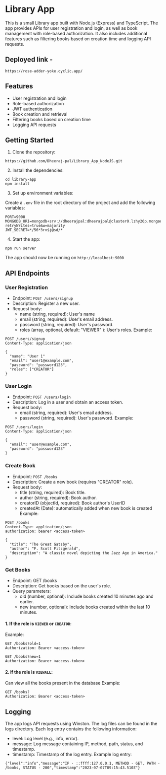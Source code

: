 # Library App
This is a small Library app built with Node.js (Express) and TypeScript. The app provides APIs for user registration and login, as well as book management with role-based authorization. It also includes additional features such as filtering books based on creation time and logging API requests.

## Deployed link - 
```
https://rose-adder-yoke.cyclic.app/
```

## Features
- User registration and login
- Role-based authorization
- JWT authentication
- Book creation and retrieval
- Filtering books based on creation time
- Logging API requests

## Getting Started
1. Clone the repository:
```
https://github.com/Dheeraj-pal/Library_App_NodeJS.git
```

2. Install the dependencies:
```
cd library-app
npm install
```

3. Set up environment variables:

Create a `.env` file in the root directory of the project and add the following variables:

```
PORT=9000
MONGODB_URI=mongodb+srv://dheerajpal:dheerajpal@cluster0.lzhy20p.mongodb.net/LibraryApp?retryWrites=true&w=majority
JWT_SECRET=*/56*3rv$j@sd/*
```
4. Start the app:
```
npm run server
```
The app should now be running on `http://localhost:9000`

## API Endpoints

### User Registration

- Endpoint: `POST /users/signup`
- Description: Register a new user.
- Request body:
    - name (string, required): User's name
    - email (string, required): User's email address.
    - password (string, required): User's password.
    - roles (array, optional, default: "VIEWER" ): User's roles.
Example:
```
POST /users/signup
Content-Type: application/json

{
  "name": "User 1"
  "email": "user1@example.com",
  "password": "password123",
  "roles": ["CREATOR"]
}
```

### User Login

- Endpoint: `POST /users/login`
- Description: Log in a user and obtain an access token.
- Request body:
    - email (string, required): User's email address.
    - password (string, required): User's password.
Example:
```
POST /users/login
Content-Type: application/json

{
  "email": "user@example.com",
  "password": "password123"
}
```

### Create Book

- Endpoint: `POST /books`
- Description: Create a new book (requires "CREATOR" role).
- Request body:
     - title (string, required): Book title.
     - author (string, required): Book author.
     - creatorID (objectId, required): Book author's UserID
     - createdAt (Date): automatically added when new book is created
Example:
```
POST /books
Content-Type: application/json
authorization: bearer <access-token>

{
  "title": "The Great Gatsby",
  "author": "F. Scott Fitzgerald",
  "description": "A classic novel depicting the Jazz Age in America."
}
```

### Get Books

- Endpoint: GET /books
- Description: Get books based on the user's role.
- Query parameters:
     - old (number, optional): Include books created 10 minutes ago and earlier.
     - new (number, optional): Include books created within the last 10 minutes.
#### 1.  If the role is `VIEWER` or `CREATOR`:
Example:
```
GET /books?old=1
Authorization: Bearer <access-token>
```

```
GET /books?new=1
Authorization: Bearer <access-token>
```

#### 2. If the role is `VIEWALL`:

Can view all the books present in the database
Example:
```
GET /books?
Authorization: Bearer <access-token>
```

## Logging
The app logs API requests using Winston. The log files can be found in the logs directory. Each log entry contains the following information:

- level: Log level (e.g., info, error).
- message: Log message containing IP, method, path, status, and timestamp.
- timestamp: Timestamp of the log entry.
Example log entry:
```
{"level":"info","message":"IP - ::ffff:127.0.0.1, METHOD - GET, PATH - /books, STATUS - 200","timestamp":"2023-07-07T09:15:43.510Z"}
```
